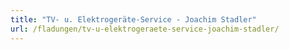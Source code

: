 ```yaml
---
title: "TV- u. Elektrogeräte-Service - Joachim Stadler"
url: /fladungen/tv-u-elektrogeraete-service-joachim-stadler/
---
```

